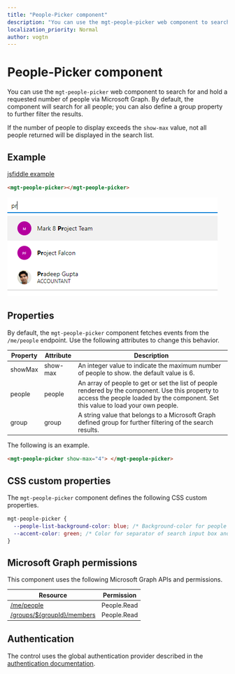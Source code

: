 ```yaml
---
title: "People-Picker component"
description: "You can use the mgt-people-picker web component to search for and hold a requested number of people via Microsoft Graph."
localization_priority: Normal
author: vogtn
---
```


# People-Picker component

You can use the `mgt-people-picker` web component to search for and hold a requested number of people via Microsoft Graph. By default, the component will search for all people; you can also define a group property to further filter the results.

If the number of people to display exceeds the `show-max` value, not all people returned will be displayed in the search list.

## Example

[jsfiddle example](https://jsfiddle.net/metulev/jdv38fg0/)

```html
<mgt-people-picker></mgt-people-picker>
```

![mgt-people-picker](./images/mgt-people-picker-image.png)

## Properties

By default, the `mgt-people-picker` component fetches events from the `/me/people` endpoint. Use the following attributes to change this behavior.

| Property  | Attribute  | Description                                                                                                                                                                             |
| --------- | ---------- | --------------------------------------------------------------------------------------------------------------------------------------------------------------------------------------- |
| showMax | show-max | An integer value to indicate the maximum number of people to show. the default value is 6.|
| people  | people   | An array of people to get or set the list of people rendered by the component. Use this property to access the people loaded by the component. Set this value to load your own people. |
| group   | group    | A string value that belongs to a Microsoft Graph defined group for further filtering of the search results.|

The following is an example.

```html
<mgt-people-picker show-max="4"> </mgt-people-picker>
```

## CSS custom properties

The `mgt-people-picker` component defines the following CSS custom properties.

```css
mgt-people-picker {
  --people-list-background-color: blue; /* Background-color for people under search */
  --accent-color: green; /* Color for separator of search input box and people */
}
```

## Microsoft Graph permissions

This component uses the following Microsoft Graph APIs and permissions.

| Resource                                                                                                         | Permission |
| ---------------------------------------------------------------------------------------------------------------- | ---------------- |
| [/me/people](https://docs.microsoft.com/en-us/graph/api/user-list-people?view=graph-rest-1.0)                    | People.Read    |
| [/groups/\${groupId}/members](https://docs.microsoft.com/en-us/graph/api/group-list-members?view=graph-rest-1.0) | People.Read    |

## Authentication

The control uses the global authentication provider described in the [authentication documentation](./../providers.md).
